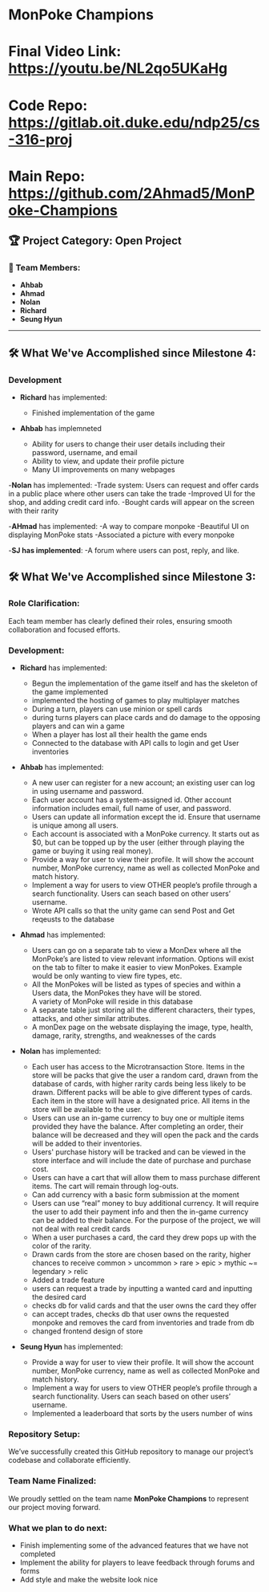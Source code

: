 # MonPoke Champions

# Final Video Link: https://youtu.be/NL2qo5UKaHg
# Code Repo: https://gitlab.oit.duke.edu/ndp25/cs-316-proj
# Main Repo: https://github.com/2Ahmad5/MonPoke-Champions

## 🏆 Project Category: Open Project

### 👥 Team Members:
- **Ahbab**
- **Ahmad**
- **Nolan**
- **Richard**
- **Seung Hyun**

---
## 🛠 What We've Accomplished since Milestone 4:
### Development
- **Richard** has implemented:
  - Finished implementation of the game
 
- **Ahbab** has implemneted
  - Ability for users to change their user details including their password, username, and email
  - Ability to view, and update their profile picture
  - Many UI improvements on many webpages
 
-**Nolan** has implemented:
  -Trade system: Users can request and offer cards in a public place where other users can take the trade
  -Improved UI for the shop, and adding credit card info.
  -Bought cards will appear on the screen with their rarity

-**AHmad** has implemented:
  -A way to compare monpoke
  -Beautiful UI on displaying MonPoke stats
  -Associated a picture with every monpoke

-**SJ has implemented**:
  -A forum where users can post, reply, and like.



## 🛠 What We've Accomplished since Milestone 3:

### Role Clarification:
Each team member has clearly defined their roles, ensuring smooth collaboration and focused efforts.

### Development:
- **Richard** has implemented:
  - Begun the implementation of the game itself and has the skeleton of the game implemented
  - implemented the hosting of games to play multiplayer matches
  - During a turn, players can use minion or spell cards
  - during turns players can place cards and do damage to the opposing players and can win a game
  - When a player has lost all their health the game ends
  - Connected to the database with API calls to login and get User inventories
 
- **Ahbab** has implemented:
  - A new user can register for a new account; an existing user can log in using username and password.
  - Each user account has a system-assigned id. Other account information includes email, full name of user, and password.
  - Users can update all information except the id. Ensure that username is unique among all users.
  - Each account is associated with a MonPoke currency. It starts out as $0, but can be topped up by the user (either through playing the game or buying it using real money). 
  - Provide a way for user to view their profile. It will show the account number, MonPoke currency, name as well as collected MonPoke and match history. 
  - Implement a way for users to view OTHER people’s profile through a search functionality. Users can seach based on other users’ username.
  - Wrote API calls so that the unity game can send Post and Get reqeusts to the database
 
- **Ahmad** has implemented:
  - Users can go on a separate tab to view a MonDex where all the MonPoke’s are listed to view relevant information. Options will exist on the tab to filter to make it easier to view MonPokes. Example would be only wanting to view fire types, etc.
  - All the MonPokes will be listed as types of species and within a Users data, the MonPokes they have will be stored.  
A variety of MonPoke will reside in this database
  - A separate table just storing all the different characters, their types, attacks, and other similar attributes.
  - A monDex page on the websate displaying the image, type, health, damage, rarity, strengths, and weaknesses of the cards

- **Nolan** has implemented:
  - Each user has access to the Microtransaction Store. Items in the store will be packs that give the user a random card, drawn from the database of cards, with higher rarity cards being less likely to be drawn. Different packs will be able to give different types of cards. Each item in the store will have a designated price. All items in the store will be available to the user.
  - Users can use an in-game currency to buy one or multiple items provided they have the balance. After completing an order, their balance will be decreased and they will open the pack and the cards will be added to their inventories.
  - Users' purchase history will be tracked and can be viewed in the store interface and will include the date of purchase and purchase cost.
  - Users can have a cart that will allow them to mass purchase different items. The cart will remain through log-outs.
  - Can add currency with a basic form submission at the moment
  - Users can use “real” money to buy additional currency. It will require the user to add their payment info and then the in-game currency can be added to their balance. For the purpose of the project, we will not deal with real credit cards
  - When a user purchases a card, the card they drew pops up with the color of the rarity.
  - Drawn cards from the store are chosen based on the rarity, higher chances to receive common > uncommon > rare > epic > mythic ~= legendary > relic
  - Added a trade feature
  - users can request a trade by inputting a wanted card and inputting the desired card
  - checks db for valid cards and that the user owns the card they offer
  - can accept trades, checks db that user owns the requested monpoke and removes the card from inventories and trade from db
  - changed frontend design of store

- **Seung Hyun** has implemented:
  - Provide a way for user to view their profile. It will show the account number, MonPoke currency, name as well as collected MonPoke and match history. 
  - Implement a way for users to view OTHER people’s profile through a search functionality. Users can seach based on other users’ username.
  - Implemented a leaderboard that sorts by the users number of wins


### Repository Setup:
We’ve successfully created this GitHub repository to manage our project’s codebase and collaborate efficiently.

### Team Name Finalized:
We proudly settled on the team name **MonPoke Champions** to represent our project moving forward.



### What we plan to do next:
- Finish implementing some of the advanced features that we have not completed
- Implement the ability for players to leave feedback through forums and forms
- Add style and make the website look nice

